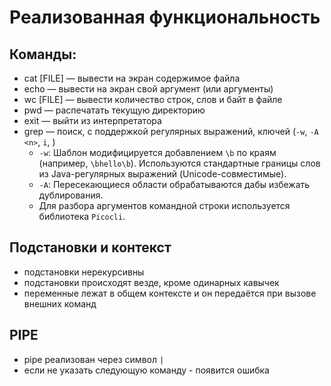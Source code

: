 # Реализованная функциональность

## Команды:
- cat [FILE] — вывести на экран содержимое файла
- echo — вывести на экран свой аргумент (или аргументы)
- wc [FILE] — вывести количество строк, слов и байт в файле
- pwd — распечатать текущую директорию
- exit — выйти из интерпретатора
- grep — поиск, с поддержкой регулярных выражений, ключей (`-w`, `-A <n>`, `i`, )
    - `-w`: Шаблон модифицируется добавлением `\b` по краям (например, `\bhello\b`). Используются стандартные границы слов из Java-регулярных выражений (Unicode-совместимые).
    - `-A`: Пересекающиеся области обрабатываются дабы избежать дублирования.
    - Для разбора аргументов командной строки используется библиотека `Picocli`. 

## Подстановки и контекст
- подстановки нерекурсивны
- подстановки происходят везде, кроме одинарных кавычек
- переменные лежат в общем контексте и он передаётся при вызове внешних команд

## PIPE
- pipe реализован через символ `|`
- если не указать следующую команду - появится ошибка